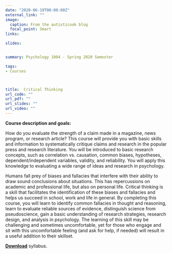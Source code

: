 ```yaml
---
date: "2020-06-19T00:00:00Z"
external_link: ""
image:
  caption: From the autisticook blog
  focal_point: Smart
links:

slides: 


summary: Psychology 1004 - Spring 2020 Semester

tags:
- Courses



title:  Critical Thinking
url_code: ""
url_pdf: ""
url_slides: ""
url_video: ""
---
```


**Course description and goals:**

How do you evaluate the strength of a claim made in a magazine, news program, or research article? This course will provide you with basic skills and information to systematically critique claims and research in the popular press and research literature. You will be introduced to basic research concepts, such as correlation vs. causation, common biases, hypotheses, dependent/independent variables, validity, and reliability. You will apply this knowledge to evaluating a wide range of ideas and research in psychology.

Humans fall prey of biases and fallacies that interfere with their ability to draw sound conclusions about situations. This has repercussions on academic and professional life, but also on personal life. Critical thinking is a skill that facilitates the identification of these biases and fallacies and helps us succeed in school, work and life in general. By completing this course, you will learn to identify common fallacies in thought and reasoning, learn to evaluate reliable sources of evidence, distinguish science from pseudoscience, gain a basic understanding of research strategies, research design, and analysis in psychology. The learning of this skill may be challenging and sometimes uncomfortable, yet for those who engage and sit with this uncomfortable feeling (and ask for help, if needed) will result in a useful addition to their skillset.

[**Download**](PSY1004.pdf) syllabus.

